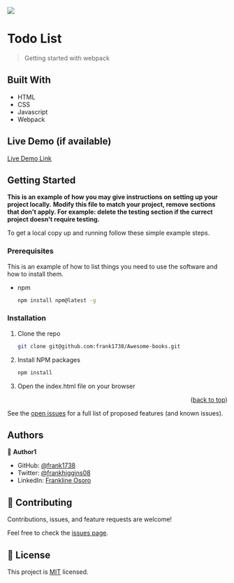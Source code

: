 ![](https://img.shields.io/badge/Microverse-blueviolet)

# Todo List

> Getting started with webpack

## Built With

- HTML
- CSS
- Javascript
- Webpack

## Live Demo (if available)

[Live Demo Link](#)

## Getting Started

**This is an example of how you may give instructions on setting up your project locally.**
**Modify this file to match your project, remove sections that don't apply. For example: delete the testing section if the currect project doesn't require testing.**

To get a local copy up and running follow these simple example steps.

### Prerequisites

This is an example of how to list things you need to use the software and how to install them.

- npm
  ```sh
  npm install npm@latest -g
  ```

### Installation

1. Clone the repo
   ```sh
   git clone git@github.com:frank1738/Awesome-books.git
   ```
2. Install NPM packages
   ```sh
   npm install
   ```
3. Open the index.html file on your browser

<p align="right">(<a href="#top">back to top</a>)</p>

<!-- USAGE EXAMPLES -->

See the [open issues](#) for a full list of proposed features (and known issues).

## Authors

👤 **Author1**

- GitHub: [@frank1738](https://github.com/frank1738)
- Twitter: [@frankhiggins08](https://twitter.com/frankhiggins08)
- LinkedIn: [Frankline Osoro](http://www.linkedin.com/in/frankline-osoro-b526ba18b)


## 🤝 Contributing

Contributions, issues, and feature requests are welcome!

Feel free to check the [issues page](../../issues/).

## 📝 License

This project is [MIT](./MIT.md) licensed.
